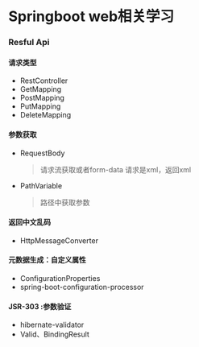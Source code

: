 # Springboot web相关学习

### Resful Api

#### 请求类型
* RestController
* GetMapping
* PostMapping
* PutMapping
* DeleteMapping

#### 参数获取
* RequestBody
    > 请求流获取或者form-data
    > 请求是xml，返回xml
* PathVariable
    > 路径中获取参数

#### 返回中文乱码
* HttpMessageConverter

#### 元数据生成：自定义属性
* ConfigurationProperties
* spring-boot-configuration-processor

#### JSR-303 :参数验证
* hibernate-validator
* Valid、BindingResult


